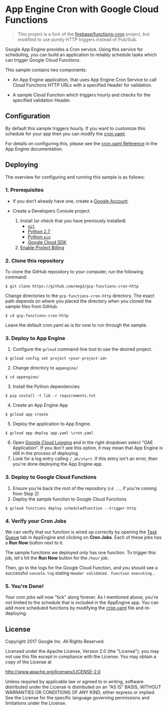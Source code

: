 # App Engine Cron with Google Cloud Functions

> This project is a fork of the [firebase/functions-cron](https://github.com/firebase/functions-cron) project, but modified to use purely HTTP triggers instead of Pub/Sub.

Google App Engine provides a Cron service. Using this service for scheduling, you can build an application to
reliably schedule tasks which can trigger Google Cloud Functions.

This sample contains two components:

* An App Engine application, that uses App Engine Cron Service
    to call Cloud Functions HTTP URLs with a specified Header for validation.

* A sample Cloud Function which triggers hourly and checks for the specified validation Header.

## Configuration

By default this sample triggers hourly. If you want to
customize this schedule for your app then you can modify the [cron.yaml](/appengine/cron.yaml).

For details on configuring this, please see the [cron.yaml Reference](https://cloud.google.com/appengine/docs/standard/python/config/cronref)
in the App Engine documentation.

## Deploying

The overview for configuring and running this sample is as follows:

### 1. Prerequisites

* If you don’t already have one, create a
    [Google Account](https://accounts.google.com/SignUp).

* Create a Developers Console project.
    1. Install (or check that you have previously installed)
        * [`git`](https://git-scm.com/downloads)
        * [Python 2.7](https://www.python.org/download/releases/2.7/)
        * [Python `pip`](https://pip.pypa.io/en/latest/installing.html)
        * [Google Cloud SDK](http://cloud.google.com/sdk/)
    2. [Enable Project Billing](https://support.google.com/cloud/answer/6293499#enable-billing)

### 2. Clone this repository

To clone the GitHub repository to your computer, run the following command:

    $ git clone https://github.com/eeg3/gcp-functions-cron-http

Change directories to the `gcp-functions-cron-http` directory. The exact path
depends on where you placed the directory when you cloned the sample files from
GitHub.

    $ cd gcp-functions-cron-http

Leave the default cron.yaml as is for now to run through the sample.

### 3. Deploy to App Engine

1. Configure the `gcloud` command-line tool to use the desired project.
```
$ gcloud config set project <your-project-id>
```
2. Change directory to `appengine/`
```
$ cd appengine/
```
3. Install the Python dependencies
```
$ pip install -t lib -r requirements.txt
```
4. Create an App Engine App
```
$ gcloud app create
```
5. Deploy the application to App Engine.
```
$ gcloud app deploy app.yaml \cron.yaml
```
6. Open [Google Cloud Logging](https://console.cloud.google.com/logs/viewer) and in the right dropdown select "GAE Application". If you don't see this option, it may mean that App Engine is still in the process of deploying.
7. Look for a log entry calling `/_ah/start`. If this entry isn't an error, then you're done deploying the App Engine app.

### 3. Deploy to Google Cloud Functions

1. Ensure you're back the root of the repository (`cd ..`, if you're coming from Step 2)
1. Deploy the sample function to Google Cloud Functions
```
$ gcloud functions deploy scheduledfunction --trigger-http
```

### 4. Verify your Cron Jobs
We can verify that our function is wired up correctly by opening the [Task Queue](https://console.cloud.google.com/appengine/taskqueues) tab in AppEngine and
clicking on **Cron Jobs**. Each of these jobs has a **Run Now** button next to it.

The sample functions we deployed only has one function. To trigger
this job, let's hit the **Run Now** button for the `/hour` job.

Then, go to the logs for the Google Cloud Function, and you should see a successful `console.log` stating `Header validated. Function executing.`.

### 5. You're Done!

Your cron jobs will now "tick" along forever. As I mentioned above, you're not
limited to the schedule that is included
in the AppEngine app. You can add more scheduled functions by modifying the [cron.yaml](/appengine/cron.yaml) file and re-deploying.

## License

Copyright 2017 Google Inc. All Rights Reserved.

Licensed under the Apache License, Version 2.0 (the "License");
you may not use this file except in compliance with the License.
You may obtain a copy of the License at

http://www.apache.org/licenses/LICENSE-2.0

Unless required by applicable law or agreed to in writing, software
distributed under the License is distributed on an "AS IS" BASIS,
WITHOUT WARRANTIES OR CONDITIONS OF ANY KIND, either express or implied.
See the License for the specific language governing permissions and
limitations under the License.